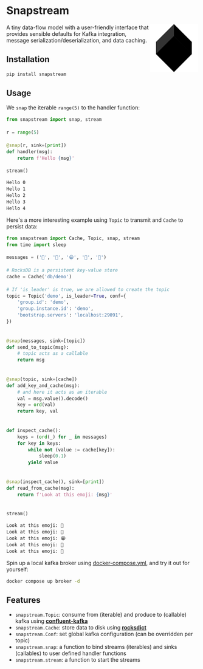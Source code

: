 # Snapstream

<img src="https://raw.githubusercontent.com/menziess/snapstream/master/res/logo.png" width="25%" height="25%" align="right" />

A tiny data-flow model with a user-friendly interface that provides sensible defaults for Kafka integration, message serialization/deserialization, and data caching.

## Installation

```sh
pip install snapstream
```

## Usage

We `snap` the iterable `range(5)` to the handler function:

```py
from snapstream import snap, stream

r = range(5)

@snap(r, sink=[print])
def handler(msg):
    return f'Hello {msg}'

stream()
```

```sh
Hello 0
Hello 1
Hello 2
Hello 3
Hello 4
```

Here's a more interesting example using `Topic` to transmit and `Cache` to persist data:

```py
from snapstream import Cache, Topic, snap, stream
from time import sleep

messages = ('🐌', '🚬', '😁', '🐢', '👑')

# RocksDB is a persistent key-value store
cache = Cache('db/demo')

# If 'is_leader' is true, we are allowed to create the topic
topic = Topic('demo', is_leader=True, conf={
    'group.id': 'demo',
    'group.instance.id': 'demo',
    'bootstrap.servers': 'localhost:29091',
})


@snap(messages, sink=[topic])
def send_to_topic(msg):
    # topic acts as a callable
    return msg


@snap(topic, sink=[cache])
def add_key_and_cache(msg):
    # and here it acts as an iterable
    val = msg.value().decode()
    key = ord(val)
    return key, val


def inspect_cache():
    keys = (ord(_) for _ in messages)
    for key in keys:
        while not (value := cache[key]):
            sleep(0.1)
        yield value


@snap(inspect_cache(), sink=[print])
def read_from_cache(msg):
    return f'Look at this emoji: {msg}'


stream()
```

```sh
Look at this emoji: 🐌
Look at this emoji: 🚬
Look at this emoji: 😁
Look at this emoji: 🐢
Look at this emoji: 👑
```

Spin up a local kafka broker using [docker-compose.yml](docker-compose.yml), and try it out for yourself:

```sh
docker compose up broker -d
```

## Features

- `snapstream.Topic`: consume from (iterable) and produce to (callable) kafka using [**confluent-kafka**](https://docs.confluent.io/platform/current/clients/confluent-kafka-python/html/index.html)
- `snapstream.Cache`: store data to disk using [**rocksdict**](https://congyuwang.github.io/RocksDict/rocksdict.html)
- `snapstream.Conf`: set global kafka configuration (can be overridden per topic)
- `snapstream.snap`: a function to bind streams (iterables) and sinks (callables) to user defined handler functions
- `snapstream.stream`: a function to start the streams
